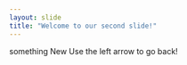 ```yaml
---
layout: slide
title: "Welcome to our second slide!"
---
```

something New
Use the left arrow to go back!
